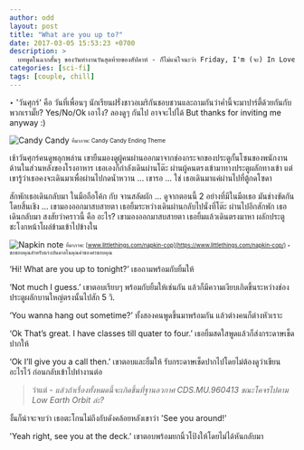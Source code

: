 ```yaml
---
author: odd
layout: post
title: "What are you up to?"
date: 2017-03-05 15:53:23 +0700
description: >
  บทพูดในฉากสั้นๆ ของวันทำงานวันสุดท้ายของสัปดาห์ - ก็ไม่แน่ใจนะว่า Friday, I'm (จะ) In Love เหมือนอย่างเคยมั๊ย
categories: [sci-fi]
tags: [couple, chill]
---
```

‣ 'วันศุกร์' คือ วันที่เพื่อนๆ นักเรียนฝรั่งชาวอเมริกันชอบชวนและถามกันว่าค่ำนี้จะมาปาร์ตี้ด้วยกันกับพวกเรามั๊ย? Yes/No/Ok เอาไง? ลองดูๆ กันไป อาจจะไปได้ But thanks for inviting me anyway :)

![Candy Candy](https://res.cloudinary.com/sdees-reallife/image/upload/r_10/v1548497660/candy_ending_theme.jpg)
<sub><sup>ที่มาภาพ: Candy Candy Ending Theme</sup></sub>

เช้าวันศุกร์คนดูพลุกพล่าน เขายืนมองดูผู้คนผ่านออกมาจากช่องกระจกของประตูกั้นโซนของพนักงานด้านในส่วนหลังของโรงอาหาร เธอเองก็กำลังเดินผ่านโต๊ะ ผ่านผู้คนตรงเข้ามาทางประตูผลักทางเข้า แต่เขารู้ว่าเธอคงจะเดินมาเพื่อผ่านไปกดน้ำหวาน … เขารอ … ใช่ เธอเดินมาแค่ผ่านไปที่ตู้กดโซดา

สักพักเธอเดินกลับมา ในมือถือโค้ก กับ จานสลัดผัก … ดูจากตอนนี้ 2 อย่างที่มีในมือเธอ มันช่างขัดกันโดยสิ้นเชิง … เขามองออกมาสบสายตา เธอยิ้มระหว่างเดินผ่านกลับไปนั่งที่โต๊ะ
ผ่านไปอีกสักพัก เธอเดินกลับมา สงสัยว่าคราวนี้ คือ อะไร? เขามองออกมาสบสายตา เธอยิ้มแล้วเดินตรงมาหา ผลักประตูชะโงกหน้าโผล่ข้ามเข้าไปข้างใน

![Napkin note](/sdee.co/assets/img/authors/odd/2017-03-05/note_400x200.jpg)
<sub><sup>ที่มาภาพ: [www.littlethings.com/napkin-cop](https://www.littlethings.com/napkin-cop/) ‣ ขอขอบคุณสำหรับแรงบันดาลในคุณค่าของคำขอบคุณ</sup></sub>

‘Hi! What are you up to tonight?’ เธอถามพร้อมกับยิ้มให้

‘Not much I guess.’ เขาตอบเรียบๆ พร้อมกับยิ้มให้เช่นกัน แล้วก็มีความเงียบเกิดขึ้นระหว่างช่องประตูผลักบานใหญ่ตรงนั้นไปสัก 5 วิ.

‘You wanna hang out sometime?’ ทั้งสองคนพูดขึ้นมาพร้อมกัน แล้วต่างคนก็ต่างหัวเราะ

‘Ok That’s great. I have classes till quater to four.’ เธอยิ้มสดใสพูดแล้วก็ส่งกระดาษเช็ดปากให้

‘Ok I’ll give you a call then.’ เขาตอบและยิ้มให้ รับกระดาษเช็ดปากไปโดยไม่ต้องดูว่าเขียนอะไรไว้ ก่อนกลับเข้าไปทำงานต่อ

> ว่าแต่ - *แล้วถ้าเรื่องทั้งหมดนี้จะเกิดขึ้นที่ฐานอวกาศ CDS.MU.960413 ขณะโคจรไปตาม Low Earth Orbit ล่ะ?*

งั้นก็น่าจะจบว่า เธอตะโกนไม่ถึงกับดังคล้อยหลังเขาว่า 'See you around!'

'Yeah right, see you at the deck.' เขาตอบพร้อมยกนิ้วโป้งให้โดยไม่ได้หันกลับมา
